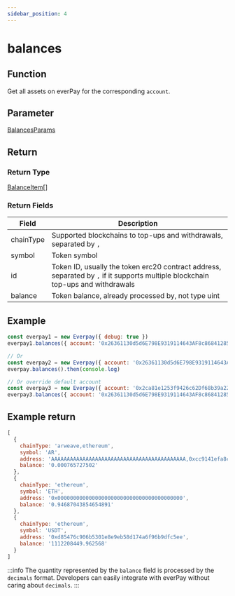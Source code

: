 ```yaml
---
sidebar_position: 4
---
```


# balances

## Function
Get all assets on everPay for the corresponding `account`.

## Parameter
[BalancesParams](../types#balancesparams)

## Return

### Return Type
[BalanceItem](../types#balanceitem)[]

### Return Fields
|Field|Description|
|---|---|
|chainType|Supported blockchains to top-ups and withdrawals, separated by `,`|
|symbol|Token symbol|
|id|Token ID, usually the token erc20 contract address, separated by `,` if it supports multiple blockchain top-ups and withdrawals|
|balance|Token balance, already processed by, not type uint|

## Example

```js
const everpay1 = new Everpay({ debug: true })
everpay1.balances({ account: '0x26361130d5d6E798E9319114643AF8c868412859' }).then(console.log)

// Or
const everpay2 = new Everpay({ account: '0x26361130d5d6E798E9319114643AF8c868412859', debug: true })
everpay.balances().then(console.log)

// Or override default account
const everpay3 = new Everpay({ account: '0x2ca81e1253f9426c62Df68b39a22A377164eeC92', debug: true })
everpay3.balances({ account: '0x26361130d5d6E798E9319114643AF8c868412859' }).then(console.log)
```

## Example return
```js
[
  {
    chainType: 'arweave,ethereum',
    symbol: 'AR',
    address: 'AAAAAAAAAAAAAAAAAAAAAAAAAAAAAAAAAAAAAAAAAAA,0xcc9141efa8c20c7df0778748255b1487957811be',
    balance: '0.000765727502'
  },
  {
    chainType: 'ethereum',
    symbol: 'ETH',
    address: '0x0000000000000000000000000000000000000000',
    balance: '0.94687043854654891'
  },
  {
    chainType: 'ethereum',
    symbol: 'USDT',
    address: '0xd85476c906b5301e8e9eb58d174a6f96b9dfc5ee',
    balance: '1112208449.962568'
  }
]
```

:::info
The quantity represented by the `balance` field is processed by the `decimals` format. Developers can easily integrate with everPay without caring about `decimals`.
:::